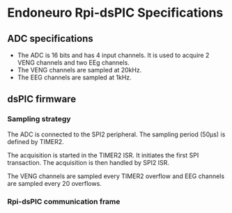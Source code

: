 # Endoneuro Rpi-dsPIC Specifications

## ADC specifications

- The ADC is 16 bits and has 4 input channels.  It is used to acquire 2 VENG channels and two EEg channels.
- The VENG channels are sampled at 20kHz.
- The EEG channels are sampled at 1kHz.

## dsPIC firmware

### Sampling strategy

The ADC is connected to the SPI2 peripheral.
The sampling period (50µs) is defined by TIMER2.

The acquisition is started in the TIMER2 ISR. It initiates the first SPI transaction. The acquisition is then handled by SPI2 ISR.

The VENG channels are sampled every TIMER2 overflow and EEG channels are sampled every 20 overflows.

### Rpi-dsPIC communication frame

